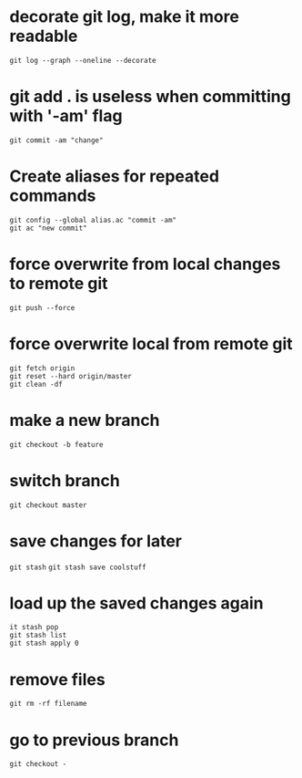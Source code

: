 # decorate git log, make it more readable
  `git log --graph --oneline --decorate`

# git add . is useless when committing with '-am' flag
  `git commit -am "change"`

# Create aliases for repeated commands
  `git config --global alias.ac "commit -am"`\
  `git ac "new commit"`

# force overwrite from local changes to remote git
  `git push --force`

# force overwrite local from remote git
  `git fetch origin`\
  `git reset --hard origin/master`\
  `git clean -df`

# make a new branch
  `git checkout -b feature`

# switch branch
  `git checkout master`

# save changes for later
  `git stash`
  `git stash save coolstuff`

# load up the saved changes again
  `it stash pop`\
  `git stash list`\
  `git stash apply 0`

# remove files
  `git rm -rf filename`
  
# go to previous branch
  `git checkout -`
 
 
